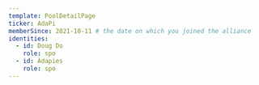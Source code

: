 ```yaml
---
template: PoolDetailPage
ticker: AdaPi
memberSince: 2021-10-11 # the date on which you joined the alliance
identities:
  - id: Doug Do
    role: spo
  - id: Adapies
    role: spo
---
```

